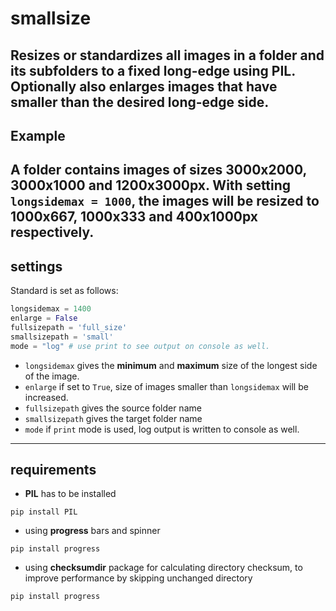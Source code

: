 # smallsize
Resizes or standardizes all images in a folder and its subfolders to a fixed long-edge using PIL. Optionally also enlarges images that have smaller than the desired long-edge side.
---
## Example
A folder contains images of sizes 3000x2000, 3000x1000 and 1200x3000px. With setting `longsidemax = 1000`, the images will be resized to 1000x667, 1000x333 and 400x1000px respectively.
---
## settings
Standard is set as follows:
```python
longsidemax = 1400
enlarge = False
fullsizepath = 'full_size'
smallsizepath = 'small'
mode = "log" # use print to see output on console as well.
```
* `longsidemax` gives the __minimum__ and __maximum__ size of the longest side of the image.
* `enlarge` if set to `True`, size of images smaller than `longsidemax` will be increased.
* `fullsizepath` gives the source folder name
* `smallsizepath` gives the target folder name
* `mode` if `print` mode is used, log output is written to console as well.
---

## requirements
* __PIL__ has to be installed
```
pip install PIL
```
* using __progress__ bars and spinner
``` 
pip install progress
```
* using __checksumdir__ package for calculating directory checksum, to improve performance by skipping unchanged directory
``` 
pip install progress
```


